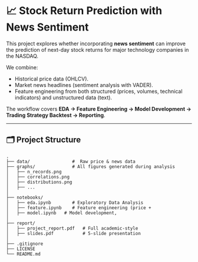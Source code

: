 # 📈 Stock Return Prediction with News Sentiment

This project explores whether incorporating **news sentiment** can improve the prediction of next-day stock returns for major technology companies in the NASDAQ.  

We combine:
- Historical price data (OHLCV).
- Market news headlines (sentiment analysis with VADER).
- Feature engineering from both structured (prices, volumes, technical indicators) and unstructured data (text).

The workflow covers **EDA → Feature Engineering → Model Development → Trading Strategy Backtest → Reporting**.

---

## 🗂 Project Structure

```text
.
├── data/                #  Raw price & news data 
├── graphs/              # All figures generated during analysis
│   ├── n_records.png
│   ├── correlations.png
│   ├── distributions.png
│   ├── ...
│
├── notebooks/
│   ├── eda.ipynb        # Exploratory Data Analysis
│   ├── feature.ipynb    # Feature engineering (price + 
│   ├── model.ipynb   # Model development, 
│
├── report/
│   ├── project_report.pdf   # Full academic-style
│   ├── slides.pdf           # 5-slide presentation
│
├── .gitignore
├── LICENSE
└── README.md
